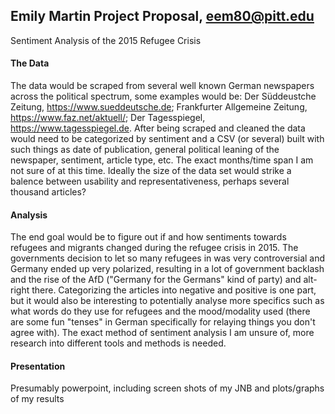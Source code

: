 ## Emily Martin Project Proposal, eem80@pitt.edu
Sentiment Analysis of the 2015 Refugee Crisis
#### The Data
The data would be scraped from several well known German newspapers across the political spectrum, some examples would be: Der Süddeustche Zeitung, https://www.sueddeutsche.de; Frankfurter Allgemeine Zeitung, https://www.faz.net/aktuell/; Der Tagesspiegel, https://www.tagesspiegel.de. After being scraped and cleaned the data would need to be categorized by sentiment and a CSV (or several) built with such things as date of publication, general political leaning of the newspaper, sentiment, article type, etc. The exact months/time span I am not sure of at this time. Ideally the size of the data set would strike a balence between usability and representativeness, perhaps several thousand articles?
#### Analysis
The end goal would be to figure out if and how sentiments towards refugees and migrants changed during the refugee crisis in 2015. The governments decision to let so many refugees in was very controversial and Germany ended up very polarized, resulting in a lot of government backlash and the rise of the AfD ("Germany for the Germans" kind of party) and alt-right there. Categorizing the articles into negative and positive is one part, but it would also be interesting to potentially analyse more specifics such as what words do they use for refugees and the mood/modality used (there are some fun "tenses" in German specifically for relaying things you don't agree with). The exact method of sentiment analysis I am unsure of, more research into different tools and methods is needed.
#### Presentation
Presumably powerpoint, including screen shots of my JNB and plots/graphs of my results
